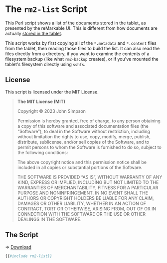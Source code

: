# The `rm2-list` Script

This Perl script shows a list of the documents stored in the tablet, as presented by the reMarkable UI. This is different from how documents are actually [stored in the tablet](../info/filesystem.md#document-storage).

This script works by first copying all of the `*.metadata` and `*.content` files from the tablet, then reading those files to build the list. It can also read the files directly from a directory, if you want to examine the contents of a filesystem backup (like what `rm2-backup` creates), or if you've mounted the tablet's filesystem directly using `sshfs`.

## License

This script is licensed under the MIT License.

> **The MIT License (MIT)**
>
> Copyright &copy; 2023 John Simpson
>
> Permission is hereby granted, free of charge, to any person obtaining a copy of this software and associated documentation files (the “Software”), to deal in the Software without restriction, including without limitation the rights to use, copy, modify, merge, publish, distribute, sublicense, and/or sell copies of the Software, and to permit persons to whom the Software is furnished to do so, subject to the following conditions:
>
> The above copyright notice and this permission notice shall be included in all copies or substantial portions of the Software.
>
> THE SOFTWARE IS PROVIDED “AS IS”, WITHOUT WARRANTY OF ANY KIND, EXPRESS OR IMPLIED, INCLUDING BUT NOT LIMITED TO THE WARRANTIES OF MERCHANTABILITY, FITNESS FOR A PARTICULAR PURPOSE AND NONINFRINGEMENT. IN NO EVENT SHALL THE AUTHORS OR COPYRIGHT HOLDERS BE LIABLE FOR ANY CLAIM, DAMAGES OR OTHER LIABILITY, WHETHER IN AN ACTION OF CONTRACT, TORT OR OTHERWISE, ARISING FROM, OUT OF OR IN CONNECTION WITH THE SOFTWARE OR THE USE OR OTHER DEALINGS IN THE SOFTWARE.

## The Script

&#x21D2; [Download](rm2-list)

```perl
{{#include rm2-list}}
```

